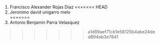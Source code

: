 1. Francisco Alexander Rojas Diaz
<<<<<<< HEAD
2. Jeronimo david  unigarro melo  
=======
2. Antonio Benjamin Parra Velasquez
>>>>>>> a1d89aef71cb1e56125b4abe24ded894eb3e7841
